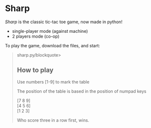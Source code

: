 # <h1>Sharp</h1>
<p><i>Sharp</i> is the classic tic-tac toe game, now made in python!</p>
<ul>
  <li>single-player mode (against machine)</li>
  <li>2 players mode (co-op)</li>
</ul>

<p>To play the game, download the files, and start:</p>
<blockquote>sharp.py/blockquote>

<h2>How to play</h2>

<p>Use numbers [1-9] to mark the table</p>
<p>The position of the table is based in the position of numpad keys</p>

[7 8 9]<br>[4 5 6]<br> [1 2 3]

<p>Who score three in a row first, wins.</p>
